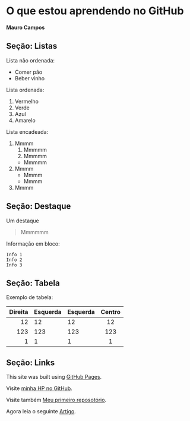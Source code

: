 # O que estou aprendendo no GitHub

**Mauro Campos**

## Seção: Listas

Lista não ordenada:

 - Comer pão		 
 - Beber vinho
 
Lista ordenada:

 1. Vermelho		 
 2. Verde
 3. Azul
 4. Amarelo
 
Lista encadeada:

 1. Mmmm
    1. Mmmmm
    2. Mmmmm
    * Mmmmm
 2. Mmmm
    * Mmmm
    * Mmmm
 3. Mmmm

## Seção: Destaque

Um destaque

> Mmmmmm

Informação em bloco:
```
Info 1
Info 2
Info 3
```

## Seção: Tabela

Exemplo de tabela:

| Direita | Esquerda | Esquerda | Centro  |
|--------:|:---------|----------|:-------:|
|   12    |  12      |    12    |    12   |
|  123    |  123     |   123    |   123   |
|    1    |  1       |     1    |     1   |
 
## Seção: Links

This site was built using [GitHub Pages](https://pages.github.com/).

Visite [minha HP no GitHub](https://maurocmcampos.github.io/).

Visite também [Meu primeiro reposotório](https://github.com/maurocmcampos/hello-world/blob/master/README.md).

Agora leia o seguinte [Artigo](http://www.maurocampos.com/tese/a01.pdf).



